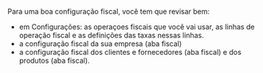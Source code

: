 Para uma boa configuração fiscal, você tem que revisar bem:

- em Configurações: as operaçoes fiscais que você vai usar, as linhas de
  operação fiscal e as definições das taxas nessas linhas.
- a configuração fiscal da sua empresa (aba fiscal)
- a configuração fiscal dos clientes e fornecedores (aba fiscal) e dos
  produtos (aba fiscal).

